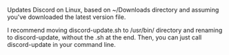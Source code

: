 Updates Discord on Linux, based on ~/Downloads directory and assuming you've downloaded the latest version file.

I recommend moving discord-update.sh to /usr/bin/ directory and renaming to discord-update, without the .sh at the end. Then, you can just call discord-update in your command line.
